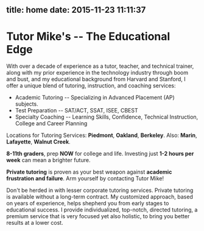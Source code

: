 title: home
date: 2015-11-23 11:11:37
---
# Tutor Mike's -- The Educational Edge

With over a decade of experience as a tutor, teacher, and technical trainer, along with my prior experience in the technology industry through boom and bust, and my educational background from Harvard and Stanford, I offer a unique blend of tutoring, instruction, and coaching services: 
* Academic Tutoring -- Specializing in Advanced Placement (AP) subjects.
* Test Preparation -- SAT/ACT, SSAT, ISEE, CBEST
* Specialty Coaching -- Learning Skills, Confidence, Technical Instruction, College and Career Planning

Locations for Tutoring Services: **Piedmont**, **Oakland**, **Berkeley**. Also: **Marin**, **Lafayette**, **Walnut Creek**.

**8-11th graders**, prep **NOW** for college and life. Investing just **1-2 hours per week** can mean a brighter future.

**Private tutoring** is proven as your best weapon against **academic frustration and failure**. Arm yourself by contacting Tutor Mike!

Don't be herded in with lesser corporate tutoring services. Private tutoring is available without a long-term contract. My customized approach, based on years of experience, helps shepherd you from early stages to educational success. I provide individualized, top-notch, directed tutoring, a premium service that is very focused yet also holistic, to bring you better results at a lower cost. 
